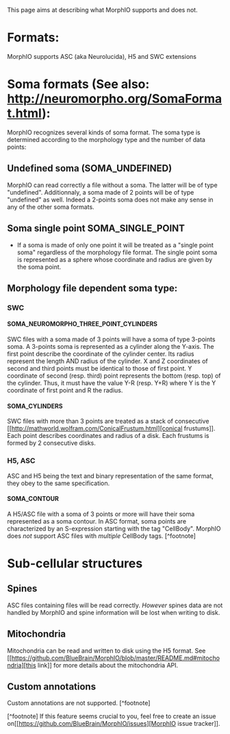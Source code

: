 This page aims at describing what MorphIO supports and does not.

# Formats:
MorphIO supports ASC (aka Neurolucida), H5 and SWC extensions

# Soma formats (See also: http://neuromorpho.org/SomaFormat.html):
MorphIO recognizes several kinds of soma format. The soma type is determined according to the morphology type and the number of data points:
## Undefined soma (SOMA\_UNDEFINED)
MorphIO can read correctly a file without a soma. The latter will be of type "undefined".
Additionnaly, a soma made of 2 points will be of type "undefined" as well. Indeed a 2-points soma does not make any sense in any of the other soma formats.

## Soma single point SOMA\_SINGLE\_POINT
- If a soma is made of only one point it will be treated as a "single point soma" regardless of the morphology file format. 
The single point soma is represented as a sphere whose coordinate and radius are given by the soma point.

## Morphology file dependent soma type:
### SWC
#### SOMA\_NEUROMORPHO\_THREE\_POINT\_CYLINDERS
SWC files with a soma made of 3 points will have a soma of type 3-points soma. A 3-points soma is represented as 
a cylinder along the Y-axis. The first point describe the coordinate of the cylinder center. Its radius represent the length AND radius of the cylinder. X and Z coordinates of
second and third points must be identical to those of first point. Y coordinate of second (resp. third) point represents the bottom (resp. top) of the cylinder. Thus, it must have the value Y-R (resp. Y+R) where Y is the Y coordinate of first point and R the radius.
#### SOMA\_CYLINDERS
SWC files with more than 3 points are treated as a stack of consecutive [[http://mathworld.wolfram.com/ConicalFrustum.html][conical frustums]]. 
Each point describes coordinates and radius of a disk. Each frustums is formed by 2 consecutive disks.

### H5, ASC
ASC and H5 being the text and binary representation of the same format, they obey to the same specification.
#### SOMA\_CONTOUR
A H5/ASC file with a soma of 3 points or more will have their soma represented as a soma contour. In ASC format, soma points are characterized by an S-expression starting with the tag "CellBody". MorphIO does *not* support ASC files with *multiple* CellBody tags. [^footnote]

# Sub-cellular structures
## Spines
ASC files containing files will be read correctly. *However* spines data are not handled by MorphIO and spine information will be lost when writing to disk.

## Mitochondria
Mitochondria can be read and written to disk using the H5 format. See [[https://github.com/BlueBrain/MorphIO/blob/master/README.md#mitochondria][this link]] for more details about the mitochondria API.

## Custom annotations
Custom annotations are not supported. [^footnote]

[^footnote] If this feature seems crucial to you, feel free to create an issue on[[https://github.com/BlueBrain/MorphIO/issues][MorphIO issue tracker]].

